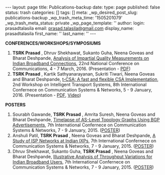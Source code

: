--- layout: page title: Publications-backup date: type: page published: false status: trash categories: [] tags: [] meta: \_wp\_desired\_post\_slug: publications-backup \_wp\_trash\_meta\_time: '1505201079' \_wp\_trash\_meta\_status: private \_wp\_page\_template: '' author: login: prasadtalasila email: prasad.talasila@gmail.com display\_name: prasadtalasila first\_name: '' last\_name: '' ---

**CONFERENCES/WORKSHOPS/SYMPOSIUMS**

1. **TSRK Prasad** , Dhruv Shekhawat, Sukanto Guha, Neena Goveas and Bharat Deshpande, [Analysis of Impartial Quality Measurements on Indian Broadband Connections](https://www.dropbox.com/s/zxqpqgxpj4db76f/ndt.pdf?dl=1), 22nd National Conference on Communications, 4 - 7 March, 2016. (Presentation - [PDF](https://www.dropbox.com/s/w0gcrnhourzxi9a/NDT_Presentation.pdf?dl=1))
2. **TSRK Prasad** , Kartik Sathyanarayanan, Sukriti Tiwari, Neena Goveas and Bharat Deshpande, [t-CSA: A fast and flexible CSA Implementation](https://www.dropbox.com/s/n8yn8vtv838ofqh/t-csa.pdf?dl=1), 2nd Workshop on Intelligent Transport Systems, 8th International Confernece on Communication Systems & Networks, 5 - 9 January, 2016. (Presentation - [PDF](https://www.dropbox.com/s/hy6o152us6o5lbk/tCSA_Presentation.pdf?dl=1), [Video](https://www.youtube.com/watch?v=yG9pQchXbiY))

**POSTERS**

1. Sourabh Gawande, **TSRK Prasad** , Amrita Suresh, Neena Goveas and Bharat Deshpande, [Timelapse of AS-Level Topology Graphs Using BGP Advertisements](https://www.dropbox.com/s/mli08azhcmfj110/as_topology.pdf?dl=1), 7th International Confernece on Communication Systems & Networks, 7 - 9 January, 2015. ([POSTER](https://www.dropbox.com/s/3tnje02w81435qb/AS_topology_poster.pdf?dl=1))
2. Anshuli Patil, **TSRK Prasad** , Neena Goveas and Bharat Deshpande, [A Study of ISP Networks at Indian IXPs](https://www.dropbox.com/s/u96pplvozhlmgfg/ispview.pdf?dl=1), 7th International Confernece on Communication Systems & Networks, 7 - 9 January, 2015. ([POSTER](https://www.dropbox.com/s/xnn2nsemliijrrx/ISPView_poster.pdf?dl=1))
3. Dhruv Shekhawat, Sukanto Guha, **TSRK Prasad** , Neena Goveas and Bharat Deshpande, [Illustrative Analysis of Throughput Variations for](https://www.dropbox.com/s/spgcuk182ilm3d0/ndt.pdf?dl=1) [Indian Broadband Users](https://www.dropbox.com/s/spgcuk182ilm3d0/ndt.pdf?dl=1), 7th International Confernece on Communication Systems & Networks, 7 - 9 January, 2015. ([POSTER](https://www.dropbox.com/s/thmixmtq602rkg8/ndt_poster.pdf?dl=1))
